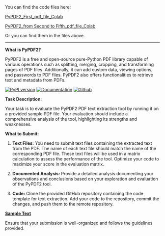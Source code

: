 You can find the code files here: 

[PyPDF2_First_pdf_file_Colab](https://colab.research.google.com/drive/1qEcyERknOXANiFs7tUS01IvcxWc2DpwM?usp=sharing)

[PyPDF2_from Second to Fifth_pdf_file_Colab](https://colab.research.google.com/drive/1y3fdEDmnnAqF-8QQlac7qOADFfZR7qUF?usp=sharing)

Or you can find them in the files above.

___________________________________________

**What is PyPDF2?**

PyPDF2 is a free and open-source pure-Python PDF library capable of various operations such as splitting, merging, cropping, and transforming pages of PDF files. Additionally, it can add custom data, viewing options, and passwords to PDF files. PyPDF2 also offers functionalities to retrieve text and metadata from PDFs.

[![PyPI version](https://badge.fury.io/py/pypdf.svg)](https://badge.fury.io/py/pypdf) [![Documentation](https://img.shields.io/badge/-documentation-green)](https://pypdf.readthedocs.io/en/stable/) [![Github](https://img.shields.io/badge/Github_Source-gray)](https://github.com/py-pdf/pypdf)

**Task Description:**

Your task is to evaluate the PyPDF2 PDF text extraction tool by running it on a provided sample PDF file. Your evaluation should include a comprehensive analysis of the tool, highlighting its strengths and weaknesses.

**What to Submit:**

1. **Text Files:** You need to submit text files containing the extracted text from the PDF. The name of each text file should match the name of the corresponding PDF file. These text files will be used in a matrix calculation to assess the performance of the tool. Optimize your code to maximize your score in the evaluation matrix.

2. **Documented Analysis:** Provide a detailed analysis documenting your observations and conclusions based on your exploration and evaluation of the PyPDF2 tool.

3. **Code:** Clone the provided GitHub repository containing the code template for text extraction. Add your code to the repository, commit the changes, and push them to the remote repository.


**[Sample Text](https://github.com/yazeedmshayekh2/SMSM-Internship/tree/main/RAG-AMUN/PDF-Mining)**

Ensure that your submission is well-organized and follows the guidelines provided.
